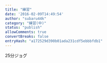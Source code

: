 ```yaml
---
title: "練習"
date: '2016-02-09T14:49:54'
author: "subaru44k"
category: "練習(中)"
status: "publish"
allowComments: true
convertBreaks: false
entryHash: "a172529d390b01ada231cdf5ebbbfdb1"
---
```

25分ジョグ
